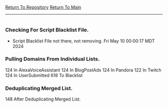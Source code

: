 [Return To Repository](https://github.com/DigitalWarrior/piholeparser/)
[Return To Main](https://github.com/DigitalWarrior/piholeparser/blob/master/RecentRunLogs/Mainlog.md)
____________________________________
# 
### Checking For Script Blacklist File.
* Script Blacklist File not there, not removing. Fri May 10 00:00:17 MDT 2024
### Pulling Domains From Individual Lists.
124 In AlexaVoiceAssistant
124 In BlogPostAds
124 In Pandora
122 In Twitch
124 In UserSubmitted
618 To Blacklist
### Deduplicating Merged List.
148 After Deduplicating Merged List.
